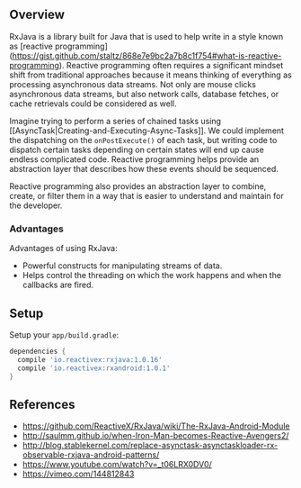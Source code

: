 ## Overview

RxJava is a library built for Java that is used to help write in a style known as [reactive programming] (https://gist.github.com/staltz/868e7e9bc2a7b8c1f754#what-is-reactive-programming).  Reactive programming often requires a significant mindset shift from traditional approaches because it means thinking of everything as processing asynchronous data streams.  Not only are mouse clicks asynchronous data streams, but also network calls, database fetches, or cache retrievals could be considered as well.

Imagine trying to perform a series of chained tasks using [[AsyncTask|Creating-and-Executing-Async-Tasks]].  We could implement the dispatching on the `onPostExecute()` of each task, but writing code to dispatch certain tasks depending on certain states will end up cause endless complicated code.  Reactive programming helps provide an abstraction layer that describes how these events should be sequenced.

Reactive programming also provides an abstraction layer to combine, create, or filter them in a way that is easier to understand and maintain for the developer.  

### Advantages

Advantages of using RxJava:

 * Powerful constructs for manipulating streams of data. 
 * Helps control the threading on which the work happens and when the callbacks are fired.

## Setup

Setup your `app/build.gradle`:

```gradle
dependencies {
  compile 'io.reactivex:rxjava:1.0.16'
  compile 'io.reactivex:rxandroid:1.0.1'
}
```

## References

* <https://github.com/ReactiveX/RxJava/wiki/The-RxJava-Android-Module>
* <http://saulmm.github.io/when-Iron-Man-becomes-Reactive-Avengers2/>
* <http://blog.stablekernel.com/replace-asynctask-asynctaskloader-rx-observable-rxjava-android-patterns/>
* <https://www.youtube.com/watch?v=_t06LRX0DV0/>
* <https://vimeo.com/144812843>